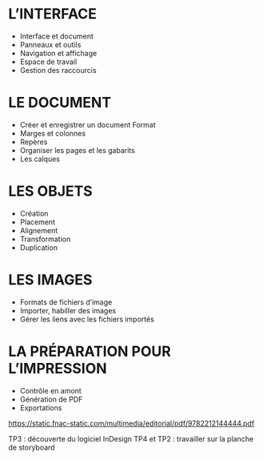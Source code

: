 # L’INTERFACE
- Interface et document
- Panneaux et outils
- Navigation et affichage
- Espace de travail
- Gestion des raccourcis

# LE DOCUMENT
- Créer et enregistrer
un document Format
- Marges et colonnes
- Repères
- Organiser les pages et les
gabarits
- Les calques

# LES OBJETS
- Création
- Placement 
- Alignement
- Transformation
- Duplication

# LES IMAGES
- Formats de fichiers
d’image
- Importer, habiller des
images
- Gérer les liens avec les
fichiers importés

# LA PRÉPARATION POUR L’IMPRESSION
- Contrôle en amont
- Génération de PDF
- Exportations

https://static.fnac-static.com/multimedia/editorial/pdf/9782212144444.pdf

TP3 : découverte du logiciel InDesign
TP4 et TP2 : travailler sur la planche de storyboard